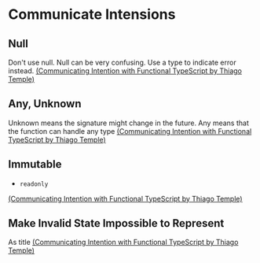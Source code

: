 # Communicate Intensions

## Null

Don't use null. Null can be very confusing. Use a type to indicate error
instead. [(Communicating Intention with Functional TypeScript by Thiago
Temple)][1]

## Any, Unknown

Unknown means the signature might change in the future. Any means that the
function can handle any type [(Communicating Intention with Functional
TypeScript by Thiago Temple)][1]

## Immutable

- `readonly`

[(Communicating Intention with Functional TypeScript by Thiago Temple)][1]

## Make Invalid State Impossible to Represent

As title [(Communicating Intention with Functional TypeScript by Thiago
Temple)][1]

[1]: https://youtu.be/fhyHgkH0ZEg
